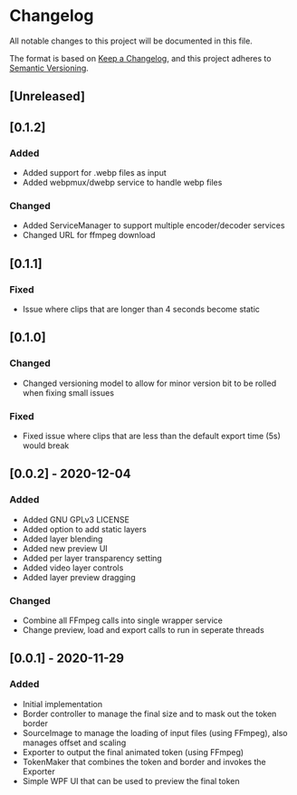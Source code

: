# Changelog

All notable changes to this project will be documented in this file.

The format is based on [Keep a Changelog](https://keepachangelog.com/en/1.0.0/),
and this project adheres to [Semantic Versioning](https://semver.org/spec/v2.0.0.html).

## [Unreleased]

## [0.1.2]

### Added

- Added support for .webp files as input
- Added webpmux/dwebp service to handle webp files

### Changed

- Added ServiceManager to support multiple encoder/decoder services
- Changed URL for ffmpeg download

## [0.1.1]

### Fixed

- Issue where clips that are longer than 4 seconds become static

## [0.1.0]

### Changed

- Changed versioning model to allow for minor version bit to be rolled when fixing small issues

### Fixed

- Fixed issue where clips that are less than the default export time (5s) would break


## [0.0.2] - 2020-12-04

### Added 

- Added GNU GPLv3 LICENSE
- Added option to add static layers
- Added layer blending
- Added new preview UI
- Added per layer transparency setting
- Added video layer controls
- Added layer preview dragging

### Changed

- Combine all FFmpeg calls into single wrapper service
- Change preview, load and export calls to run in seperate threads

## [0.0.1] - 2020-11-29

### Added

- Initial implementation
- Border controller to manage the final size and to mask out the token border
- SourceImage to manage the loading of input files (using FFmpeg), also manages offset and scaling
- Exporter to output the final animated token (using FFmpeg)
- TokenMaker that combines the token and border and invokes the Exporter
- Simple WPF UI that can be used to preview the final token
